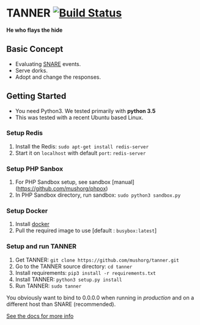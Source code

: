 TANNER [![Build Status](https://travis-ci.org/mushorg/tanner.svg?branch=master)](https://travis-ci.org/mushorg/tanner)
======

<b>He who flays the hide</b>


Basic Concept
-------------

- Evaluating [SNARE](https://github.com/mushorg/snare) events.
- Serve dorks.
- Adopt and change the responses.


Getting Started
---------------

- You need Python3. We tested primarily with **python 3.5**
- This was tested with a recent Ubuntu based Linux.


### Setup Redis


1. Install the Redis: ``sudo apt-get install redis-server``
2. Start it on ``localhost`` with default ``port``: ``redis-server``

### Setup PHP Sanbox


1. For PHP Sandbox setup, see sandbox [manual] (https://github.com/mushorg/phpox)
2. In PHP Sandbox directory, run sandbox: ``sudo python3 sandbox.py``

### Setup Docker


1. Install [docker](https://docs.docker.com/engine/installation/linux/ubuntu/)
2. Pull the required image to use [default : ``busybox:latest``]

### Setup and run TANNER


1. Get TANNER: `git clone https://github.com/mushorg/tanner.git`
2. Go to the TANNER source  directory: ``cd tanner`` 
3. Install requirements: `pip3 install -r requirements.txt`
4. Install TANNER: ``python3 setup.py install``
5. Run TANNER: ``sudo tanner``

You obviously want to bind to 0.0.0.0 when running in <i>production</i> and on a different host than SNARE (recommended).

[See the docs for more info](docs/source/index.rst)
